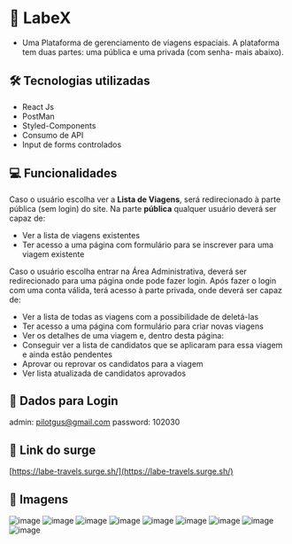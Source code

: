 # 🚀 LabeX 
- Uma Plataforma de gerenciamento de viagens espaciais. A plataforma tem duas partes: uma pública e uma privada (com senha- mais abaixo).

## 🛠 Tecnologias utilizadas 
- React Js
- PostMan
- Styled-Components 
- Consumo de API 
- Input de forms controlados 

## 💻 Funcionalidades 
Caso o usuário escolha ver a **Lista de Viagens**, será redirecionado à parte pública (sem login) do site. Na parte **pública** qualquer usuário deverá ser capaz de:

- Ver a lista de viagens existentes
- Ter acesso a uma página com formulário para se inscrever para uma viagem existente

Caso o usuário escolha entrar na Área Administrativa, deverá ser redirecionado para uma página onde pode fazer login. Após fazer o login com uma conta válida, terá acesso à parte privada, onde deverá ser capaz de:

- Ver a lista de todas as viagens com a possibilidade de deletá-las
- Ter acesso a uma página com formulário para criar novas viagens
- Ver os detalhes de uma viagem e, dentro desta página:
- Conseguir ver a lista de candidatos que se aplicaram para essa viagem e ainda estão pendentes
- Aprovar ou reprovar os candidatos para a viagem
- Ver lista atualizada de candidatos aprovados

## 📩 Dados para Login
admin: pilotgus@gmail.com
password: 102030

## 🔗 Link do surge
[https://labe-travels.surge.sh/](https://labe-travels.surge.sh/)

## 📸 Imagens
![image](https://user-images.githubusercontent.com/104602579/179395986-9d95e61b-3a81-4743-a1d1-8580b91ac64a.png)
![image](https://user-images.githubusercontent.com/104602579/179396001-93b716e6-d19a-4a9e-932b-6c49939d7e2e.png)
![image](https://user-images.githubusercontent.com/104602579/179396015-c17be5c6-0c6c-4707-b06b-37386266905a.png)
![image](https://user-images.githubusercontent.com/104602579/179396046-518ab17e-208e-4269-8fd3-ca740035400b.png)
![image](https://user-images.githubusercontent.com/104602579/179396060-45f3bd7b-9c06-4428-955b-5ffc53b90f73.png)
![image](https://user-images.githubusercontent.com/104602579/179396064-72ffa25e-ee81-483d-818a-09f9619635de.png)
![image](https://user-images.githubusercontent.com/104602579/179396074-47d24f93-fc86-4d2c-94ea-898fcd11c410.png)
![image](https://user-images.githubusercontent.com/104602579/179396082-83fed93b-7282-47fb-9ace-97396eb84aa2.png)
![image](https://user-images.githubusercontent.com/104602579/179396100-2ed110c0-6c01-42b5-960f-fbc0ff8eea19.png)


